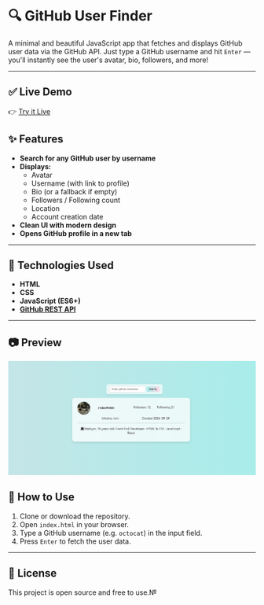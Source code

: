 ﻿# 🔍 GitHub User Finder

A minimal and beautiful JavaScript app that fetches and displays GitHub user data via the GitHub API. Just type a GitHub username and hit `Enter` — you'll instantly see the user's avatar, bio, followers, and more!

---

## ✅ Live Demo

👉 [ Try it Live](https://r1derpush.github.io/github-profile-viewer/)


## ✨ Features

- **Search for any GitHub user by username**
- **Displays:**
  - Avatar
  - Username (with link to profile)
  - Bio (or a fallback if empty)
  - Followers / Following count
  - Location
  - Account creation date
- **Clean UI with modern design**
- **Opens GitHub profile in a new tab**

---

## 🧠 Technologies Used

- **HTML**
- **CSS**
- **JavaScript (ES6+)**
- **[GitHub REST API](https://docs.github.com/en/rest)**

---

## 📷 Preview

![alt text](image.png)

## 🚀 How to Use

1. Clone or download the repository.
2. Open `index.html` in your browser.
3. Type a GitHub username (e.g. `octocat`) in the input field.
4. Press `Enter` to fetch the user data.

---

## 📄 License

This project is open source and free to use.№
